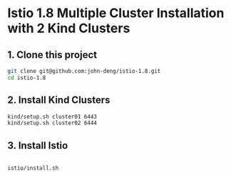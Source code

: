 # Istio 1.8 Multiple Cluster Installation with 2 Kind Clusters

## 1. Clone this project

```bash
git clone git@github.com:john-deng/istio-1.8.git
cd istio-1.8
```

## 2. Install Kind Clusters

```bash
kind/setup.sh cluster01 6443
kind/setup.sh cluster02 6444
```


## 3. Install Istio

```bash

istio/install.sh

```

